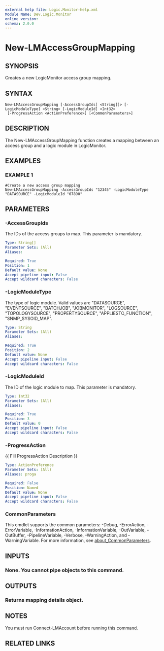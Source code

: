```yaml
---
external help file: Logic.Monitor-help.xml
Module Name: Dev.Logic.Monitor
online version:
schema: 2.0.0
---
```


# New-LMAccessGroupMapping

## SYNOPSIS
Creates a new LogicMonitor access group mapping.

## SYNTAX

```
New-LMAccessGroupMapping [-AccessGroupIds] <String[]> [-LogicModuleType] <String> [-LogicModuleId] <Int32>
 [-ProgressAction <ActionPreference>] [<CommonParameters>]
```

## DESCRIPTION
The New-LMAccessGroupMapping function creates a mapping between an access group and a logic module in LogicMonitor.

## EXAMPLES

### EXAMPLE 1
```
#Create a new access group mapping
New-LMAccessGroupMapping -AccessGroupIds "12345" -LogicModuleType "DATASOURCE" -LogicModuleId "67890"
```

## PARAMETERS

### -AccessGroupIds
The IDs of the access groups to map.
This parameter is mandatory.

```yaml
Type: String[]
Parameter Sets: (All)
Aliases:

Required: True
Position: 1
Default value: None
Accept pipeline input: False
Accept wildcard characters: False
```

### -LogicModuleType
The type of logic module.
Valid values are "DATASOURCE", "EVENTSOURCE", "BATCHJOB", "JOBMONITOR", "LOGSOURCE", "TOPOLOGYSOURCE", "PROPERTYSOURCE", "APPLIESTO_FUNCTION", "SNMP_SYSOID_MAP".

```yaml
Type: String
Parameter Sets: (All)
Aliases:

Required: True
Position: 2
Default value: None
Accept pipeline input: False
Accept wildcard characters: False
```

### -LogicModuleId
The ID of the logic module to map.
This parameter is mandatory.

```yaml
Type: Int32
Parameter Sets: (All)
Aliases:

Required: True
Position: 3
Default value: 0
Accept pipeline input: False
Accept wildcard characters: False
```

### -ProgressAction
{{ Fill ProgressAction Description }}

```yaml
Type: ActionPreference
Parameter Sets: (All)
Aliases: proga

Required: False
Position: Named
Default value: None
Accept pipeline input: False
Accept wildcard characters: False
```

### CommonParameters
This cmdlet supports the common parameters: -Debug, -ErrorAction, -ErrorVariable, -InformationAction, -InformationVariable, -OutVariable, -OutBuffer, -PipelineVariable, -Verbose, -WarningAction, and -WarningVariable. For more information, see [about_CommonParameters](http://go.microsoft.com/fwlink/?LinkID=113216).

## INPUTS

### None. You cannot pipe objects to this command.
## OUTPUTS

### Returns mapping details object.
## NOTES
You must run Connect-LMAccount before running this command.

## RELATED LINKS

